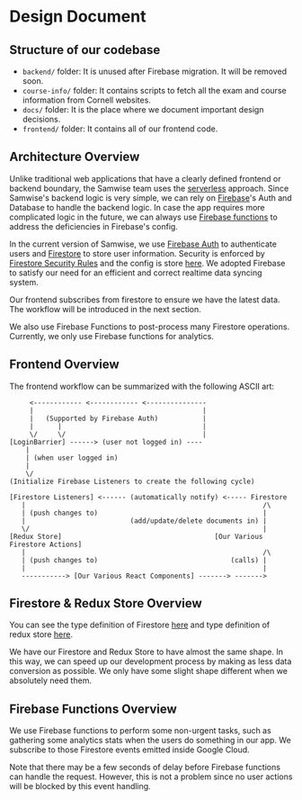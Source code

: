 # Design Document

## Structure of our codebase

- `backend/` folder: It is unused after Firebase migration. It will be removed soon.
- `course-info/` folder: It contains scripts to fetch all the exam and course information from 
   Cornell websites.
- `docs/` folder: It is the place where we document important design decisions.
- `frontend/` folder: It contains all of our frontend code.

## Architecture Overview

Unlike traditional web applications that have a clearly defined frontend or backend boundary,
the Samwise team uses the [serverless](https://en.wikipedia.org/wiki/Serverless_computing) approach.
Since Samwise's backend logic is very simple, we can rely on 
[Firebase](https://firebase.google.com/)'s Auth and Database to handle the backend logic. In case
the app requires more complicated logic in the future, we can always use 
[Firebase functions](https://firebase.google.com/docs/functions/) to address the deficiencies in
Firebase's config.

In the current version of Samwise, we use [Firebase Auth](https://firebase.google.com/docs/auth/) to
authenticate users and [Firestore](https://firebase.google.com/docs/firestore) to store user
information. Security is enforced by 
[Firestore Security Rules](https://firebase.google.com/docs/firestore/security/overview) and the
config is store [here](../firestore.rules). We adopted Firebase to satisfy our need for an
efficient and correct realtime data syncing system.

Our frontend subscribes from firestore to ensure we have the latest data. The workflow will be
introduced in the next section.

We also use Firebase Functions to post-process many Firestore operations. Currently, we only use
Firebase functions for analytics.

## Frontend Overview

The frontend workflow can be summarized with the following ASCII art:

```
     <------------ <------------ <---------------
     |                                          |
     |   (Supported by Firebase Auth)           |
     |      |                                   |
     \/     \/                                  |
[LoginBarrier] ------> (user not logged in) ----
    |
    | (when user logged in)
    |
    \/
(Initialize Firebase Listeners to create the following cycle)

[Firestore Listeners] <------ (automatically notify) <----- Firestore
   |                                                           /\
   | (push changes to)                                         |
   |                          (add/update/delete documents in) |
   \/                                                          |
[Redux Store]                                      [Our Various Firestore Actions]
   |                                                           /\
   | (push changes to)                                 (calls) |
   |                                                           |
   -----------> [Our Various React Components] -------> ------->
```

## Firestore & Redux Store Overview

You can see the type definition of Firestore [here](../frontend/src/firebase/firestore-types.js) 
and type definition of redux store [here](../frontend/src/store/store-types.js).

We have our Firestore and Redux Store to have almost the same shape. In this way, we can speed up
our development process by making as less data conversion as possible. We only have some slight
shape different when we absolutely need them.

## Firebase Functions Overview

We use Firebase functions to perform some non-urgent tasks, such as gathering some analytics stats
when the users do something in our app. We subscribe to those Firestore events emitted inside 
Google Cloud.

Note that there may be a few seconds of delay before Firebase functions can handle the request.
However, this is not a problem since no user actions will be blocked by this event handling.
